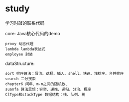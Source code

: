 # study
学习时敲的联系代码

core: Java核心代码的demo 

    proxy 动态代理 
    lambda lambda表达式
    employee 封装

dataStructure:

	sort 排序算法：冒泡、选择、插入、shell、快速、堆排序、合并排序
	search 二分搜索
	chapter6 闰年、m-n之间的随机数、
	suanfa 算法思想：穷举、递推、递归、分治、概率
	ClType和stackType 数据结构：栈、队列、树
	

